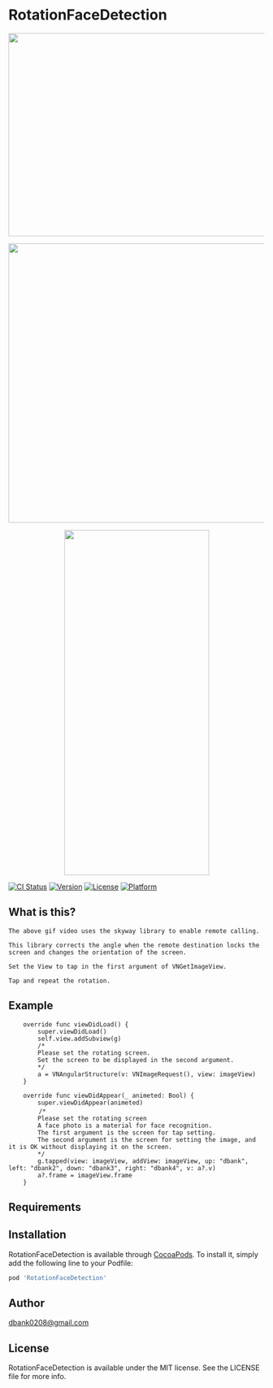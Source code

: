 # RotationFaceDetection

<p align="center">
<img width="600" height="400" src="https://user-images.githubusercontent.com/16457165/102008909-32f12880-3d77-11eb-9cb9-250099eb5f45.png">
</p>
<p align="center">
<img width="600" height="550" src="https://user-images.githubusercontent.com/16457165/102009032-1b666f80-3d78-11eb-9c94-da411134479a.png">
</p>

<p align="center">
<img src="https://user-images.githubusercontent.com/16457165/102008823-a0508980-3d76-11eb-89fd-37b53c37eb14.gif" width="285" height="680">
</p>


[![CI Status](https://img.shields.io/travis/dbank0208@gmail.com/RotationFaceDetection.svg?style=flat)](https://travis-ci.org/dbank0208@gmail.com/RotationFaceDetection)
[![Version](https://img.shields.io/cocoapods/v/RotationFaceDetection.svg?style=flat)](https://cocoapods.org/pods/RotationFaceDetection)
[![License](https://img.shields.io/cocoapods/l/RotationFaceDetection.svg?style=flat)](https://cocoapods.org/pods/RotationFaceDetection)
[![Platform](https://img.shields.io/cocoapods/p/RotationFaceDetection.svg?style=flat)](https://cocoapods.org/pods/RotationFaceDetection)

## What is this?
```
The above gif video uses the skyway library to enable remote calling.

This library corrects the angle when the remote destination locks the screen and changes the orientation of the screen.

Set the View to tap in the first argument of VNGetImageView.

Tap and repeat the rotation.

```

## Example

```
    override func viewDidLoad() {
        super.viewDidLoad()
        self.view.addSubview(g)
        /* 
        Please set the rotating screen.
        Set the screen to be displayed in the second argument.
        */
        a = VNAngularStructure(v: VNImageRequest(), view: imageView)
    }

    override func viewDidAppear(_ animeted: Bool) {
        super.viewDidAppear(animeted)
　　　　　/* 
        Please set the rotating screen
        A face photo is a material for face recognition.
        The first argument is the screen for tap setting.
        The second argument is the screen for setting the image, and it is OK without displaying it on the screen.
        */
        g.tapped(view: imageView, addView: imageView, up: "dbank", left: "dbank2", down: "dbank3", right: "dbank4", v: a?.v)
        a?.frame = imageView.frame
    }
```

## Requirements

## Installation

RotationFaceDetection is available through [CocoaPods](https://cocoapods.org). To install
it, simply add the following line to your Podfile:

```ruby
pod 'RotationFaceDetection'
```

## Author

dbank0208@gmail.com

## License

RotationFaceDetection is available under the MIT license. See the LICENSE file for more info.
